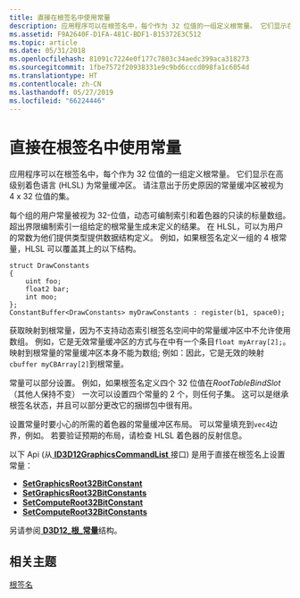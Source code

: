 ```yaml
---
title: 直接在根签名中使用常量
description: 应用程序可以在根签名中，每个作为 32 位值的一组定义根常量。 它们显示在高级别着色语言 (HLSL) 为常量缓冲区。 请注意出于历史原因的常量缓冲区被视为 4 x 32 位值的集。
ms.assetid: F9A2640F-D1FA-481C-BDF1-B15372E3C512
ms.topic: article
ms.date: 05/31/2018
ms.openlocfilehash: 81091c7224e0f177c7803c34aedc399aca318273
ms.sourcegitcommit: 1fbe7572f20938331e9c9bd6cccd098fa1c6054d
ms.translationtype: HT
ms.contentlocale: zh-CN
ms.lasthandoff: 05/27/2019
ms.locfileid: "66224446"
---
```

# <a name="using-constants-directly-in-the-root-signature"></a>直接在根签名中使用常量

应用程序可以在根签名中，每个作为 32 位值的一组定义根常量。 它们显示在高级别着色语言 (HLSL) 为常量缓冲区。 请注意出于历史原因的常量缓冲区被视为 4 x 32 位值的集。

每个组的用户常量被视为 32-位值，动态可编制索引和着色器的只读的标量数组。 超出界限编制索引一组给定的根常量生成未定义的结果。 在 HLSL，可以为用户的常数为他们提供类型提供数据结构定义。 例如，如果根签名定义一组的 4 根常量，HLSL 可以覆盖其上的以下结构。

``` syntax
struct DrawConstants
{
    uint foo;
    float2 bar;
    int moo;
};
ConstantBuffer<DrawConstants> myDrawConstants : register(b1, space0);
```

获取映射到根常量，因为不支持动态索引根签名空间中的常量缓冲区中不允许使用数组。 例如，它是无效常量缓冲区的方式与在中有一个条目`float myArray[2];`。 映射到根常量的常量缓冲区本身不能为数组; 例如：因此，它是无效的映射`cbuffer myCBArray[2]`到根常量。

常量可以部分设置。 例如，如果根签名定义四个 32 位值在*RootTableBindSlot* （其他人保持不变） 一次可以设置四个常量的 2 个，则任何子集。 这可以是继承根签名状态，并且可以部分更改它的捆绑包中很有用。

设置常量时要小心的所需的着色器的常量缓冲区布局。 可以常量填充到`vec4`边界，例如。 若要验证预期的布局，请检查 HLSL 着色器的反射信息。

以下 Api (从[ **ID3D12GraphicsCommandList** ](/windows/desktop/api/d3d12/nn-d3d12-id3d12graphicscommandlist)接口) 是用于直接在根签名上设置常量：

-   [**SetGraphicsRoot32BitConstant**](/windows/desktop/api/d3d12/nf-d3d12-id3d12graphicscommandlist-setgraphicsroot32bitconstant)
-   [**SetGraphicsRoot32BitConstants**](/windows/desktop/api/d3d12/nf-d3d12-id3d12graphicscommandlist-setgraphicsroot32bitconstants)
-   [**SetComputeRoot32BitConstant**](/windows/desktop/api/d3d12/nf-d3d12-id3d12graphicscommandlist-setcomputeroot32bitconstant)
-   [**SetComputeRoot32BitConstants**](/windows/desktop/api/d3d12/nf-d3d12-id3d12graphicscommandlist-setcomputeroot32bitconstants)

另请参阅[ **D3D12\_根\_常量**](/windows/desktop/api/D3D12/ns-d3d12-d3d12_root_constants)结构。

## <a name="related-topics"></a>相关主题

<dl> <dt>

[根签名](root-signatures.md)
</dt> </dl>

 

 




